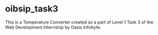 # oibsip_task3
This is a Temperature Converter created as a part of Level 1 Task 3 of the Web Development Internship by Oasis Infobyte.
